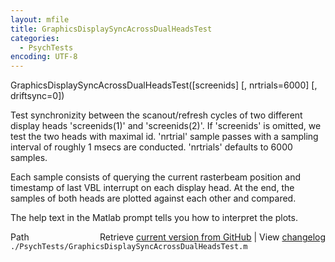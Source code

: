 ```yaml
---
layout: mfile
title: GraphicsDisplaySyncAcrossDualHeadsTest
categories:
  - PsychTests
encoding: UTF-8
---
```


GraphicsDisplaySyncAcrossDualHeadsTest\(\[screenids\] \[, nrtrials=6000\] \[, driftsync=0\]\)

Test synchronizity between the scanout/refresh cycles of two different
display heads 'screenids\(1\)' and 'screenids\(2\)'. If 'screenids' is
omitted, we test the two heads with maximal id. 'nrtrial' sample passes
with a sampling interval of roughly 1 msecs are conducted. 'nrtrials'
defaults to 6000 samples.

Each sample consists of querying the current rasterbeam position and
timestamp of last VBL interrupt on each display head. At the end, the
samples of both heads are plotted against each other and compared.

The help text in the Matlab prompt tells you how to interpret the plots.


<div class="code_header" style="text-align:right;">
  <span style="float:left;">Path&nbsp;&nbsp;</span> <span class="counter">Retrieve <a href=
  "https://raw.github.com/Psychtoolbox-3/Psychtoolbox-3/beta/./PsychTests/GraphicsDisplaySyncAcrossDualHeadsTest.m">current version from GitHub</a> | View <a href=
  "https://github.com/Psychtoolbox-3/Psychtoolbox-3/commits/beta/./PsychTests/GraphicsDisplaySyncAcrossDualHeadsTest.m">changelog</a></span>
</div>
<div class="code">
  <code>./PsychTests/GraphicsDisplaySyncAcrossDualHeadsTest.m</code>
</div>
